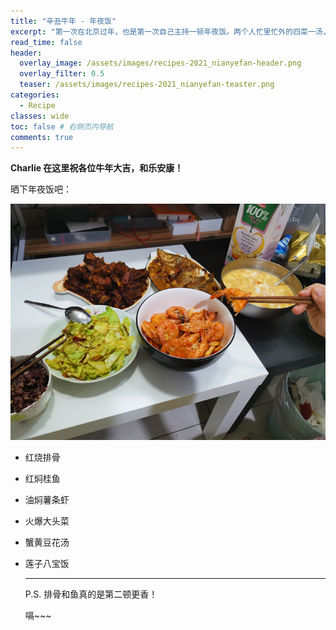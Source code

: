 ```yaml
---
title: "辛丑牛年 - 年夜饭"
excerpt: "第一次在北京过年，也是第一次自己主持一顿年夜饭。两个人忙里忙外的四菜一汤，手忙脚乱地没来得及拍制作过程（主要是因为太好吃 :P）。具体的菜谱会在以后补上。"
read_time: false
header:
  overlay_image: /assets/images/recipes-2021_nianyefan-header.png
  overlay_filter: 0.5
  teaser: /assets/images/recipes-2021_nianyefan-teaster.png
categories:
  - Recipe
classes: wide
toc: false # 右侧页内导航
comments: true
---
```

**Charlie 在这里祝各位牛年大吉，和乐安康！**

晒下年夜饭吧：

![recipes-2021_nianyefan-nianyefan](/assets/images/recipes-2021_nianyefan-nianyefan.jpg)

- 红烧排骨
- 红焖桂鱼
- 油焖薯条虾
- 火爆大头菜
- 蟹黄豆花汤
- 莲子八宝饭

  ---

  P.S. 排骨和鱼真的是第二顿更香！

  嗝~~~
